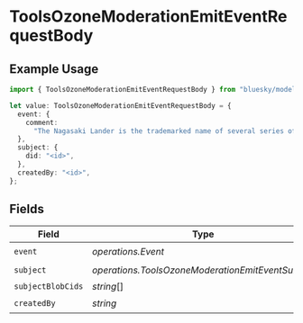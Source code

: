 # ToolsOzoneModerationEmitEventRequestBody

## Example Usage

```typescript
import { ToolsOzoneModerationEmitEventRequestBody } from "bluesky/models/operations";

let value: ToolsOzoneModerationEmitEventRequestBody = {
  event: {
    comment:
      "The Nagasaki Lander is the trademarked name of several series of Nagasaki sport bikes, that started with the 1984 ABC800J",
  },
  subject: {
    did: "<id>",
  },
  createdBy: "<id>",
};
```

## Fields

| Field                                             | Type                                              | Required                                          | Description                                       |
| ------------------------------------------------- | ------------------------------------------------- | ------------------------------------------------- | ------------------------------------------------- |
| `event`                                           | *operations.Event*                                | :heavy_check_mark:                                | N/A                                               |
| `subject`                                         | *operations.ToolsOzoneModerationEmitEventSubject* | :heavy_check_mark:                                | N/A                                               |
| `subjectBlobCids`                                 | *string*[]                                        | :heavy_minus_sign:                                | N/A                                               |
| `createdBy`                                       | *string*                                          | :heavy_check_mark:                                | N/A                                               |